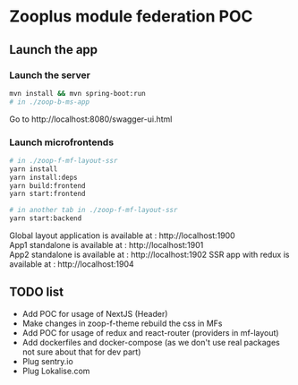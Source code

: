 # Zooplus module federation POC

## Launch the app

### Launch the server

```sh
mvn install && mvn spring-boot:run
# in ./zoop-b-ms-app
```

Go to http://localhost:8080/swagger-ui.html

### Launch microfrontends

```sh
# in ./zoop-f-mf-layout-ssr
yarn install
yarn install:deps
yarn build:frontend
yarn start:frontend

# in another tab in ./zoop-f-mf-layout-ssr
yarn start:backend
```

Global layout application is available at : http://localhost:1900  
App1 standalone is available at : http://localhost:1901  
App2 standalone is available at : http://localhost:1902
SSR app with redux is available at : http://localhost:1904

## TODO list

- Add POC for usage of NextJS (Header)
- Make changes in zoop-f-theme rebuild the css in MFs
- Add POC for usage of redux and react-router (providers in mf-layout)
- Add dockerfiles and docker-compose (as we don't use real packages not sure about that for dev part)
- Plug sentry.io
- Plug Lokalise.com
